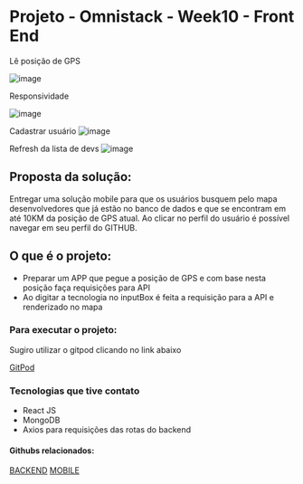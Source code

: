 # Projeto - Omnistack - Week10 - **Front End**


Lê posição de GPS 

![image](https://user-images.githubusercontent.com/19207320/75403066-5086fb80-58e5-11ea-9824-f8ba3fa02236.png)

Responsividade

![image](https://user-images.githubusercontent.com/19207320/75403071-5381ec00-58e5-11ea-9319-eb9d093a5b64.png)

Cadastrar usuário
![image](https://user-images.githubusercontent.com/19207320/75403076-554baf80-58e5-11ea-9a8d-751e3d2becfa.png)

Refresh da lista de devs
![image](https://user-images.githubusercontent.com/19207320/75403079-57157300-58e5-11ea-8910-9483b773d715.png)

## Proposta da solução: 
Entregar uma solução mobile para que os usuários busquem pelo mapa desenvolvedores que já estão no banco de dados e
que se encontram em até 10KM da posição de GPS atual. Ao clicar no perfil do usuário é possível navegar em seu perfil do GITHUB.

## O que é o projeto:  
- Preparar um APP que pegue a posição de GPS e com base nesta posição faça requisições para API
- Ao digitar a tecnologia no inputBox é feita a requisição para a API e renderizado no mapa 

### Para executar o projeto: 
Sugiro utilizar o gitpod clicando no link abaixo 
    
[GitPod](https://gitpod.io/#https://github.com/brunotdantas/Week10-omnistack-mobile/)


### Tecnologias que tive contato 
- React JS
- MongoDB
- Axios para requisições das rotas do backend 


#### Githubs relacionados: 
[BACKEND](https://github.com/brunotdantas/Week10-omnistack-backend)
[MOBILE](https://github.com/brunotdantas/Week10-omnistack-mobile/)

